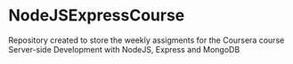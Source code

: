 # NodeJSExpressCourse
Repository created to store the weekly assigments for the Coursera course Server-side Development with NodeJS, Express and MongoDB 
